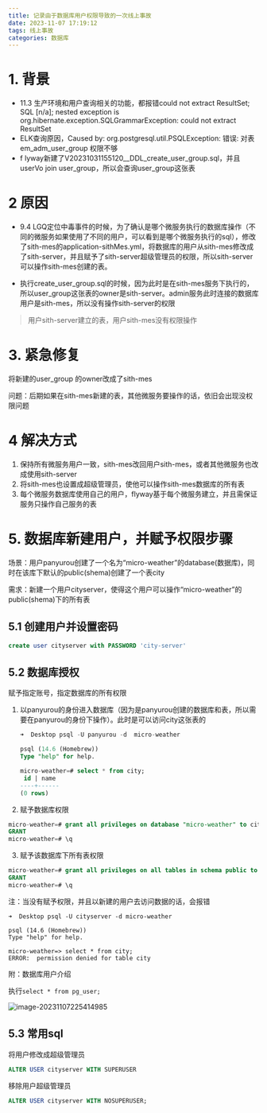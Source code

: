 ```yaml
---
title: 记录由于数据库用户权限导致的一次线上事故
date: 2023-11-07 17:19:12
tags: 线上事故
categories: 数据库
---
```


# 1. 背景

- 11.3 生产环境和用户查询相关的功能，都报错could not extract ResultSet; SQL [n/a]; nested exception is org.hibernate.exception.SQLGrammarException: could not extract ResultSet
- ELK查询原因，Caused by: org.postgresql.util.PSQLException: 错误: 对表 em_adm_user_group 权限不够
- f lyway新建了V20231031155120__DDL_create_user_group.sql，并且userVo join user_group，所以会查询user_group这张表



# 2 原因

- 9.4 LGQ定位中毒事件的时候，为了确认是哪个微服务执行的数据库操作（不同的微服务如果使用了不同的用户，可以看到是哪个微服务执行的sql），修改了sith-mes的application-sithMes.yml，将数据库的用户从sith-mes修改成了sith-server，并且赋予了sith-server超级管理员的权限，所以sith-server可以操作sith-mes创建的表。

- 执行create_user_group.sql的时候，因为此时是在sith-mes服务下执行的，所以user_group这张表的owner是sith-server。admin服务此时连接的数据库用户是sith-mes，所以没有操作sith-server的权限

> 用户sith-server建立的表，用户sith-mes没有权限操作

# 3. 紧急修复

将新建的user_group 的owner改成了sith-mes

问题：后期如果在sith-mes新建的表，其他微服务要操作的话，依旧会出现没权限问题



# 4 解决方式

1. 保持所有微服务用户一致，sith-mes改回用户sith-mes，或者其他微服务也改成使用sith-server
2. 将sith-mes也设置成超级管理员，使他可以操作sith-mes数据库的所有表
3. 每个微服务数据库使用自己的用户，flyway基于每个微服务建立，并且需保证服务只操作自己服务的表

# 5. 数据库新建用户，并赋予权限步骤

场景：用户panyurou创建了一个名为“micro-weather”的database(数据库)，同时在该库下默认的public(shema)创建了一个表city

需求：新建一个用户cityserver，使得这个用户可以操作“micro-weather”的public(shema)下的所有表

## 5.1 创建用户并设置密码

```sql
create user cityserver with PASSWORD 'city-server'
```

## 5.2 数据库授权

赋予指定账号，指定数据库的所有权限

1. 以panyurou的身份进入数据库（因为是panyurou创建的数据库和表，所以需要在panyurou的身份下操作）。此时是可以访问city这张表的

   ```sql
   ➜  Desktop psql -U panyurou -d  micro-weather
   
   psql (14.6 (Homebrew))
   Type "help" for help.
   
   micro-weather=# select * from city;
    id | name
   ----+------
   (0 rows)
   ```

2. 赋予数据库权限

```sql
micro-weather=# grant all privileges on database "micro-weather" to cityserver;
GRANT
micro-weather=# \q
```

3. 赋予该数据库下所有表权限

```sql
micro-weather=# grant all privileges on all tables in schema public to cityserver;
GRANT
micro-weather=# \q
```

注：当没有赋予权限，并且以新建的用户去访问数据的话，会报错

```
➜  Desktop psql -U cityserver -d micro-weather

psql (14.6 (Homebrew))
Type "help" for help.

micro-weather=> select * from city;
ERROR:  permission denied for table city
```



附：数据库用户介绍

执行`select * from pg_user;`

![image-20231107225414985](https://panyuro.oss-cn-beijing.aliyuncs.com/image-20231107225414985.png)

## 5.3 常用sql

将用户修改成超级管理员

```sql
ALTER USER cityserver WITH SUPERUSER
```

移除用户超级管理员

```sql
ALTER USER cityserver WITH NOSUPERUSER;
```





















